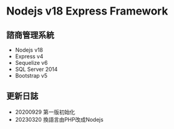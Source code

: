 # Nodejs v18 Express Framework

## 諮商管理系統
- Nodejs v18
- Express v4
- Sequelize v6
- SQL Server 2014
- Bootstrap v5

## 更新日誌
- 20200929 第一版初始化
- 20230320 換語言由PHP改成Nodejs